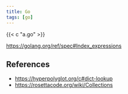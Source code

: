 ```yaml
---
title: Go
tags: [go]
---
```


{{< c "a.go" >}}

<https://golang.org/ref/spec#Index_expressions>

## References

- <https://hyperpolyglot.org/c#dict-lookup>
- <https://rosettacode.org/wiki/Collections>
